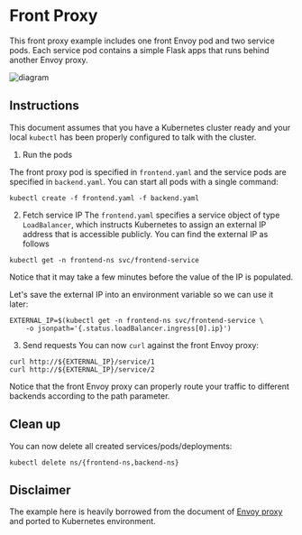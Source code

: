 # Front Proxy

This front proxy example includes one front Envoy pod and two service pods.
Each service pod contains a simple Flask apps that runs behind another Envoy
proxy.

![diagram](https://lyft.github.io/envoy/docs/_images/docker_compose_v0.1.svg)

## Instructions

This document assumes that you have a Kubernetes cluster ready and your local
`kubectl` has been properly configured to talk with the cluster.

1. Run the pods

The front proxy pod is specified in `frontend.yaml` and the service pods are
specified in `backend.yaml`. You can start all pods with a single command:
```
kubectl create -f frontend.yaml -f backend.yaml
```

2. Fetch service IP
The `frontend.yaml` specifies a service object of type `LoadBalancer`, which
instructs Kubernetes to assign an external IP address that is accessible
publicly. You can find the external IP as follows
```
kubectl get -n frontend-ns svc/frontend-service
```
Notice that it may take a few minutes before the value of the IP is populated.

Let's save the external IP into an environment variable so we can use it later:
```
EXTERNAL_IP=$(kubectl get -n frontend-ns svc/frontend-service \
    -o jsonpath='{.status.loadBalancer.ingress[0].ip}')
```

3. Send requests
You can now `curl` against the front Envoy proxy:
```
curl http://${EXTERNAL_IP}/service/1
curl http://${EXTERNAL_IP}/service/2
```
Notice that the front Envoy proxy can properly route your traffic to different
backends according to the path parameter.

## Clean up

You can now delete all created services/pods/deployments:
```
kubectl delete ns/{frontend-ns,backend-ns}
```

## Disclaimer

The example here is heavily borrowed from the document of [Envoy
proxy](https://lyft.github.io/envoy/docs/install/sandboxes.html#front-proxy)
and ported to Kubernetes environment.
